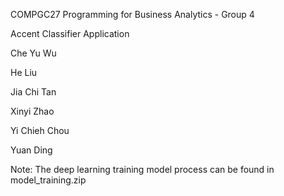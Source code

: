 COMPGC27 Programming for Business Analytics - Group 4

Accent Classifier Application

Che Yu Wu

He Liu

Jia Chi Tan

Xinyi Zhao

Yi Chieh Chou

Yuan Ding

Note: The deep learning training model process can be found in model_training.zip
